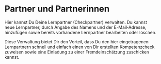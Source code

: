 # Partner und Partnerinnen

Hier kannst Du Deine Lernpartner (Checkpartner) verwalten. Du kannst
neue Lernpartner, durch Angabe des Namens und der E-Mail-Adresse,
hinzufügen sowie bereits vorhandene Lernpartner bearbeiten oder löschen.

Diese Verwaltung bietet Dir den Vorteil, dass Du den hier eingetragenen
Lernpartnern schnell und einfach einen von Dir erstellten Kompetenzcheck
zuweisen sowie eine Einladung zu einer Fremdeinschätzung zuschicken
kannst.
